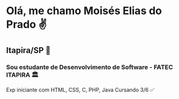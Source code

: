 # Olá, me chamo Moisés Elias do Prado ✌️
## Itapira/SP 🚩
### Sou estudante de Desenvolvimento de Software - FATEC ITAPIRA 🏛️
Exp iniciante com HTML, CSS, C, PHP, Java
Cursando 3/6 ✅

<!--
**moisespra2/moisespra2** is a ✨ _special_ ✨ repository because its `README.md` (this file) appears on your GitHub profile.

Here are some ideas to get you started:

- 🔭 I’m currently working on ...
- 🌱 I’m currently learning ...
- 👯 I’m looking to collaborate on ...
- 🤔 I’m looking for help with ...
- 💬 Ask me about ...
- 📫 How to reach me: ...
- 😄 Pronouns: ...
- ⚡ Fun fact: ...
-->

